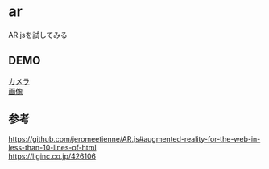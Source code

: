 # ar
AR.jsを試してみる

## DEMO
[カメラ](https://yuki-sakaguchi.github.io/ar/index.html)  
[画像](https://yuki-sakaguchi.github.io/ar/images/HERO.jpg)

## 参考
https://github.com/jeromeetienne/AR.js#augmented-reality-for-the-web-in-less-than-10-lines-of-html  
https://liginc.co.jp/426106  
